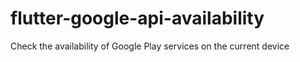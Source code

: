 # flutter-google-api-availability
Check the availability of Google Play services on the current device
